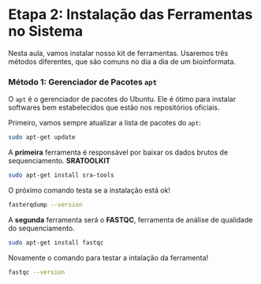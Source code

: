 # Etapa 2: Instalação das Ferramentas no Sistema

Nesta aula, vamos instalar nosso kit de ferramentas. 
Usaremos três métodos diferentes, que são comuns no dia a dia de um bioinformata.

### Método 1: Gerenciador de Pacotes `apt`

O `apt` é o gerenciador de pacotes do Ubuntu. Ele é ótimo para instalar softwares bem estabelecidos que estão nos repositórios oficiais.

Primeiro, vamos sempre atualizar a lista de pacotes do `apt`:
```bash
sudo apt-get update
```


A **primeira** ferramenta é responsável por baixar os dados brutos de sequenciamento. **SRATOOLKIT**
```bash
sudo apt-get install sra-tools
```


O próximo comando testa se a instalação está ok!
```bash
fasterqdump --version
```

A **segunda** ferramenta será o **FASTQC**, ferramenta de análise de qualidade do sequenciamento.
```bash
sudo apt-get install fastqc 
```

Novamente o comando para testar a intalação da ferramenta!
```bash
fastqc --version
```


